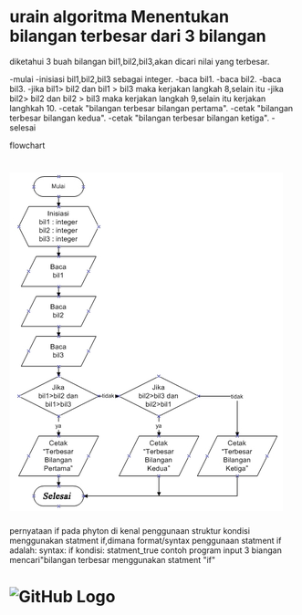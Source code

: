 


# urain algoritma Menentukan bilangan terbesar dari 3 bilangan 
diketahui 3 buah bilangan bil1,bil2,bil3,akan dicari nilai yang terbesar.

-mulai
-inisiasi bil1,bil2,bil3 sebagai integer.
-baca bil1.
-baca bil2.
-baca bil3.
-jika bil1> bil2 dan bil1 > bil3 maka kerjakan langkah 8,selain itu
-jika bil2> bil2 dan bil2 > bil3 maka kerjakan langkah 9,selain itu kerjakan langhkah 10.
-cetak "bilangan terbesar bilangan pertama".
-cetak "bilangan terbesar bilangan kedua".
-cetak "bilangan terbesar bilangan ketiga".
-selesai 

flowchart
# ![GitHub Logo](flowchart.jpg)

pernyataan if
pada phyton di kenal penggunaan struktur kondisi menggunakan statment if,dimana format/syntax penggunaan statment if adalah:
syntax:
if kondisi:
		statment_true
contoh program input 3 biangan mencari"bilangan terbesar menggunakan statment "if"
# ![GitHub Logo](1.png) <h2>
